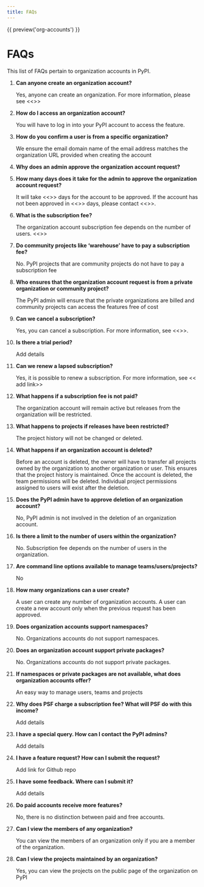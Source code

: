 ```yaml
---
title: FAQs
---
```


{{ preview('org-accounts') }}

# FAQs

This list of FAQs pertain to organization accounts in PyPI.

1. **Can anyone create an organization account?**

    Yes, anyone can create an organization. For more information,
    please see <<>>

1. **How do I access an organization account?**

    You will have to log in into your PyPI account to access the feature.

1. **How do you confirm a user is from a specific organization?**

    We ensure the email domain name of the email address matches the
    organization URL provided when creating the account

1. **Why does an admin approve the organization account request?**
	
1. **How many days does it take for the admin to approve the organization
account request?**

    It will take <<>> days for the account to be approved.
    If the account has not been approved in <<>> days, please contact <<>>.

1. **What is the subscription fee?**

    The organization account subscription fee depends on the
    number of users. <<>>

1. **Do community projects like ‘warehouse’ have to pay a subscription fee?**

    No. PyPI projects that are community projects do not have to pay a
    subscription fee

1. **Who ensures that the organization account request is from a private
organization or community  project?**

    The PyPI admin will ensure that the private organizations are
    billed and community projects can access the features free of cost

1. **Can we cancel a subscription?**

    Yes, you can cancel a subscription. For more information, see <<>>.

1. **Is there a trial period?**

    Add details

1. **Can we renew a lapsed subscription?**

    Yes, it is possible to renew a subscription. For more information,
    see << add link>>

1. **What happens if a subscription fee is not paid?**

    The organization account will remain active but releases from the
    organization will be restricted.

1. **What happens to projects if releases have been restricted?**

    The project history will not be changed or deleted.

1. **What happens if an organization account is deleted?**

    Before an account is deleted, the owner will have to transfer all
    projects owned by the organization to another organization or user.
    This ensures that the project history is maintained.
    Once the account is deleted,
    the team permissions will be deleted.
    Individual project permissions assigned to users will exist
    after the deletion.

1. **Does the PyPI admin have to approve deletion of an organization account?**

    No, PyPI admin is not involved in the deletion of an organization account.

1. **Is there a limit to the number of users within the organization?**

    No. Subscription fee depends on the number of users in the organization.

1. **Are command line options available to manage teams/users/projects?**

    No

1. **How many organizations can a user create?**

    A user can create any number of organization accounts.
    A user can create a new account only when the previous
    request has been approved.

1. **Does organization accounts support namespaces?**

    No. Organizations accounts do not support namespaces.

1. **Does an organization account support private packages?**

    No. Organizations accounts do not support private packages.

1. **If namespaces or private packages are not available,
what does organization accounts offer?**

    An easy way to manage users, teams and projects

1. **Why does PSF charge a subscription fee? What will PSF do
with this income?**

    Add details

1. **I have a special query. How can I contact the PyPI admins?**

    Add details

1. **I have a feature request? How can I submit the request?**

    Add link for Github repo

1. **I have some feedback. Where can I submit it?**

    Add details

1. **Do paid accounts receive more features?**

    No, there is no distinction between paid and free accounts.

1. **Can I view the members of any organization?**

    You can view the members of an organization only if
    you are a member of the organization.

1. **Can I view the projects maintained by an organization?**

    Yes, you can view the projects on the public page of
    the organization on PyPI

